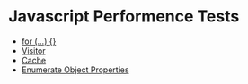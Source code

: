 Javascript Performence Tests
=============

- [for (...) {}](http://jsperf.com/i-vs-i-jare)
- [Visitor](http://jsperf.com/visitor)
- [Cache](http://jsperf.com/cache-in-loop/2)
- [Enumerate Object Properties](http://jsperf.com/enumerate-object-properties-vs-array-items/4)
